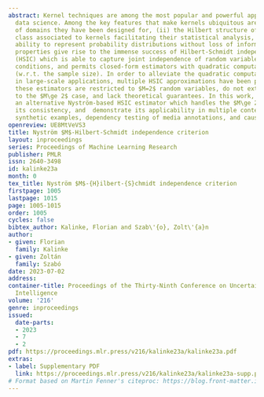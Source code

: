 ```yaml
---
abstract: Kernel techniques are among the most popular and powerful approaches of
  data science. Among the key features that make kernels ubiquitous are (i) the number
  of domains they have been designed for, (ii) the Hilbert structure of the function
  class associated to kernels facilitating their statistical analysis, and (iii) their
  ability to represent probability distributions without loss of information. These
  properties give rise to the immense success of Hilbert-Schmidt independence criterion
  (HSIC) which is able to capture joint independence of random variables under mild
  conditions, and permits closed-form estimators with quadratic computational complexity
  (w.r.t. the sample size). In order to alleviate the quadratic computational bottleneck
  in large-scale applications, multiple HSIC approximations have been proposed, however
  these estimators are restricted to $M=2$ random variables, do not extend naturally
  to the $M\ge 2$ case, and lack theoretical guarantees. In this work, we propose
  an alternative Nyström-based HSIC estimator which handles the $M\ge 2$ case, prove
  its consistency, and  demonstrate its applicability in multiple contexts, including
  synthetic examples, dependency testing of media annotations, and causal discovery.
openreview: UE8MtVeVS3
title: Nyström $M$-Hilbert-Schmidt independence criterion
layout: inproceedings
series: Proceedings of Machine Learning Research
publisher: PMLR
issn: 2640-3498
id: kalinke23a
month: 0
tex_title: Nyström $M$-{H}ilbert-{S}chmidt independence criterion
firstpage: 1005
lastpage: 1015
page: 1005-1015
order: 1005
cycles: false
bibtex_author: Kalinke, Florian and Szab\'{o}, Zolt\'{a}n
author:
- given: Florian
  family: Kalinke
- given: Zoltán
  family: Szabó
date: 2023-07-02
address:
container-title: Proceedings of the Thirty-Ninth Conference on Uncertainty in Artificial
  Intelligence
volume: '216'
genre: inproceedings
issued:
  date-parts:
  - 2023
  - 7
  - 2
pdf: https://proceedings.mlr.press/v216/kalinke23a/kalinke23a.pdf
extras:
- label: Supplementary PDF
  link: https://proceedings.mlr.press/v216/kalinke23a/kalinke23a-supp.pdf
# Format based on Martin Fenner's citeproc: https://blog.front-matter.io/posts/citeproc-yaml-for-bibliographies/
---
```

